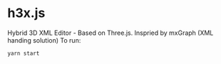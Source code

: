 # h3x.js
Hybrid 3D XML Editor - Based on Three.js.
Inspried by mxGraph (XML handing solution)
To run:
```sh
yarn start
```
